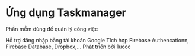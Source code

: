 # Ứng dụng Taskmanager

Phần mềm dùng để quản lý công việc

Hỗ trợ đăng nhập bằng tài khoản Google
Tích hợp Firebase Authencationn, Firebase Database, Dropbox,...
Phát triển bởi 1uccc
